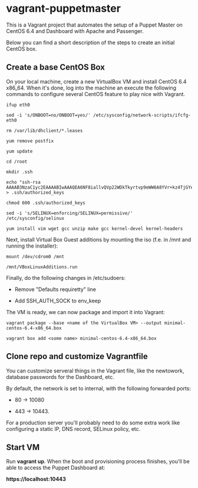 vagrant-puppetmaster
====================

This is a Vagrant project that automates the setup of a Puppet Master on CentOS 6.4  and Dashboard with Apache and Passenger.

Below you can find a short description of the steps to create an initial CentOS box.

## Create a base CentOS Box
On your local machine, create a new VirtualBox VM and install CentOS 6.4 x86_64. When it's done, log into the machine an execute the following commands to configure several CentOS feature to play nice with Vagrant.

    ifup eth0

    sed -i 's/ONBOOT=no/ONBOOT=yes/' /etc/sysconfig/network-scripts/ifcfg-eth0

    rm /var/lib/dhclient/*.leases

    yum remove postfix

    yum update

    cd /root

    mkdir .ssh

    echo "ssh-rsa AAAAB3NzaC1yc2EAAAABIwAAAQEA6NF8iallvQVp22WDkTkyrtvp9eWW6A8YVr+kz4TjGYe7gHzIw+niNltGEFHzD8+v1I2YJ6oXevct1YeS0o9HZyN1Q9qgCgzUFtdOKLv6IedplqoPkcmF0aYet2PkEDo3MlTBckFXPITAMzF8dJSIFo9D8HfdOV0IAdx4O7PtixWKn5y2hMNG0zQPyUecp4pzC6kivAIhyfHilFR61RGL+GPXQ2MWZWFYbAGjyiYJnAmCP3NOTd0jMZEnDkbUvxhMmBYSdETk1rRgm+R4LOzFUGaHqHDLKLX+FIPKcF96hrucXzcWyLbIbEgE98OHlnVYCzRdK8jlqm8tehUc9c9WhQ==" > .ssh/authorized_keys

    chmod 600 .ssh/authorized_keys

    sed -i 's/SELINUX=enforcing/SELINUX=permissive/' /etc/sysconfig/selinux

    yum install vim wget gcc unzip make gcc kernel-devel kernel-headers

Next, install Virtual Box Guest additions by mounting the iso (f.e. in /mnt and running the installer):

    mount /dev/cdrom0 /mnt

    /mnt/VBoxLinuxAdditions.run

Finally, do the following changes in /etc/sudoers:

* Remove "Defaults requiretty" line
    
* Add SSH_AUTH_SOCK to env_keep
    
The VM is ready, we can now package and import it into Vagrant: 

    vagrant package --base <name of the VirtualBox VM> --output minimal-centos-6.4-x86_64.box

    vagrant box add <some name> minimal-centos-6.4-x86_64.box

## Clone repo and customize Vagrantfile

You can customize serveral things in the Vagrant file, like the newtowork, database passwords for the Dashboard, etc.

By default, the network is set to internal, with the following forwarded ports:

* 80 -> 10080 
    
* 443 -> 10443. 

For a production server you'll probably need to do some extra work like configuring a static IP, DNS record, SELinux policy, etc.

## Start VM
Run **vagrant up**. When the boot and provisioning process finishes, you'll be able to access the Puppet Dashboard at:

**https://localhost:10443**
